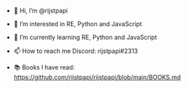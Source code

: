 - 👋 Hi, I’m @rijstpapi
- 👀 I’m interested in RE, Python and JavaScript  
- 🌱 I’m currently learning RE, Python and JavaScript
- 📫 How to reach me Discord: rijstpapi#2313

- 📚 Books I have read: https://github.com/rijstpapi/rijstpapi/blob/main/BOOKS.md
<!---
rijstpapi/rijstpapi is a ✨ special ✨ repository because its `README.md` (this file) appears on your GitHub profile.
You can click the Preview link to take a look at your changes.
--->
